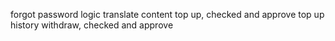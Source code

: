 forgot password logic
translate content
top up, checked and approve
top up history
withdraw, checked and approve
